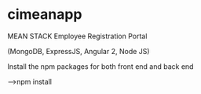 # cimeanapp
MEAN STACK Employee Registration Portal

(MongoDB, ExpressJS, Angular 2, Node JS)

Install the npm packages for both front end and back end

-->npm install
